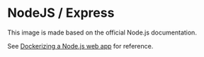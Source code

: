 # NodeJS / Express

This image is made based on the official Node.js documentation.

See [Dockerizing a Node.js web app](https://nodejs.org/en/docs/guides/nodejs-docker-webapp/) for reference.